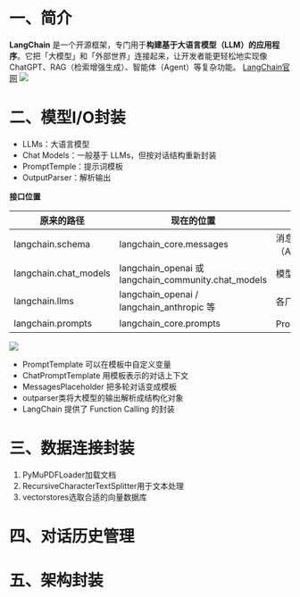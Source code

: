 # 一、简介
**LangChain** 是一个开源框架，专门用于**构建基于大语言模型（LLM）的应用程序**。它把「大模型」和「外部世界」连接起来，让开发者能更轻松地实现像 ChatGPT、RAG（检索增强生成）、智能体（Agent）等复杂功能。
[LangChain官网](https://www.langchain.com/)
![](https://cdn.jsdelivr.net/gh/Zsyyxrs/picgo-images/img/langchain.png)
# 二、模型I/O封装
- LLMs：大语言模型
- Chat Models：一般基于 LLMs，但按对话结构重新封装
- PromptTemple：提示词模板
- OutputParser：解析输出

**接口位置**

| 原来的路径                 | 现在的位置                                              | 说明                           |
| --------------------- | -------------------------------------------------- | ---------------------------- |
| langchain.schema      | langchain_core.messages                            | 消息结构（AI/Human/SystemMessage） |
| langchain.chat_models | langchain_openai 或 langchain_community.chat_models | 模型实现部分分离                     |
| langchain.llms        | langchain_openai / langchain_anthropic 等           | 各厂商独立子包                      |
| langchain.prompts     | langchain_core.prompts                             | Prompt 模型化部分                 |

![](https://cdn.jsdelivr.net/gh/Zsyyxrs/picgo-images/img/model_io.jpg)

- PromptTemplate 可以在模板中自定义变量
- ChatPromptTemplate 用模板表示的对话上下文
- MessagesPlaceholder 把多轮对话变成模板
- outparser类将大模型的输出解析成结构化对象
- LangChain 提供了 Function Calling 的封装

# 三、数据连接封装
1. PyMuPDFLoader加载文档
2. RecursiveCharacterTextSplitter用于文本处理
3. vectorstores选取合适的向量数据库

# 四、对话历史管理


# 五、架构封装